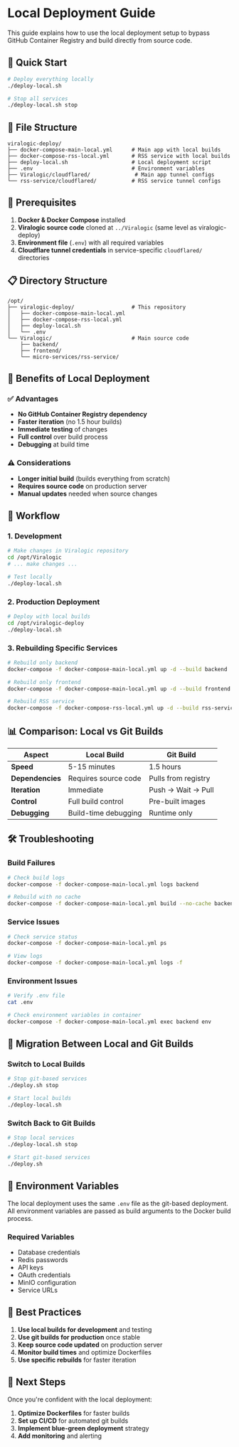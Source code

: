 # Local Deployment Guide

This guide explains how to use the local deployment setup to bypass GitHub Container Registry and build directly from source code.

## 🚀 Quick Start

```bash
# Deploy everything locally
./deploy-local.sh

# Stop all services
./deploy-local.sh stop
```

## 📁 File Structure

```
viralogic-deploy/
├── docker-compose-main-local.yml      # Main app with local builds
├── docker-compose-rss-local.yml       # RSS service with local builds
├── deploy-local.sh                    # Local deployment script
├── .env                               # Environment variables
├── Viralogic/cloudflared/              # Main app tunnel configs
└── rss-service/cloudflared/           # RSS service tunnel configs
```

## 🔧 Prerequisites

1. **Docker & Docker Compose** installed
2. **Viralogic source code** cloned at `../Viralogic` (same level as viralogic-deploy)
3. **Environment file** (`.env`) with all required variables
4. **Cloudflare tunnel credentials** in service-specific `cloudflared/` directories

## 📋 Directory Structure

```
/opt/
├── viralogic-deploy/                  # This repository
│   ├── docker-compose-main-local.yml
│   ├── docker-compose-rss-local.yml
│   ├── deploy-local.sh
│   └── .env
└── Viralogic/                         # Main source code
    ├── backend/
    ├── frontend/
    └── micro-services/rss-service/
```

## 🎯 Benefits of Local Deployment

### ✅ Advantages
- **No GitHub Container Registry dependency**
- **Faster iteration** (no 1.5 hour builds)
- **Immediate testing** of changes
- **Full control** over build process
- **Debugging** at build time

### ⚠️ Considerations
- **Longer initial build** (builds everything from scratch)
- **Requires source code** on production server
- **Manual updates** needed when source changes

## 🔄 Workflow

### 1. Development
```bash
# Make changes in Viralogic repository
cd /opt/Viralogic
# ... make changes ...

# Test locally
./deploy-local.sh
```

### 2. Production Deployment
```bash
# Deploy with local builds
cd /opt/viralogic-deploy
./deploy-local.sh
```

### 3. Rebuilding Specific Services
```bash
# Rebuild only backend
docker-compose -f docker-compose-main-local.yml up -d --build backend

# Rebuild only frontend
docker-compose -f docker-compose-main-local.yml up -d --build frontend

# Rebuild RSS service
docker-compose -f docker-compose-rss-local.yml up -d --build rss-service
```

## 📊 Comparison: Local vs Git Builds

| Aspect | Local Build | Git Build |
|--------|-------------|-----------|
| **Speed** | 5-15 minutes | 1.5 hours |
| **Dependencies** | Requires source code | Pulls from registry |
| **Iteration** | Immediate | Push → Wait → Pull |
| **Control** | Full build control | Pre-built images |
| **Debugging** | Build-time debugging | Runtime only |

## 🛠️ Troubleshooting

### Build Failures
```bash
# Check build logs
docker-compose -f docker-compose-main-local.yml logs backend

# Rebuild with no cache
docker-compose -f docker-compose-main-local.yml build --no-cache backend
```

### Service Issues
```bash
# Check service status
docker-compose -f docker-compose-main-local.yml ps

# View logs
docker-compose -f docker-compose-main-local.yml logs -f
```

### Environment Issues
```bash
# Verify .env file
cat .env

# Check environment variables in container
docker-compose -f docker-compose-main-local.yml exec backend env
```

## 🔄 Migration Between Local and Git Builds

### Switch to Local Builds
```bash
# Stop git-based services
./deploy.sh stop

# Start local builds
./deploy-local.sh
```

### Switch Back to Git Builds
```bash
# Stop local services
./deploy-local.sh stop

# Start git-based services
./deploy.sh
```

## 📝 Environment Variables

The local deployment uses the same `.env` file as the git-based deployment. All environment variables are passed as build arguments to the Docker build process.

### Required Variables
- Database credentials
- Redis passwords
- API keys
- OAuth credentials
- MinIO configuration
- Service URLs

## 🎯 Best Practices

1. **Use local builds for development** and testing
2. **Use git builds for production** once stable
3. **Keep source code updated** on production server
4. **Monitor build times** and optimize Dockerfiles
5. **Use specific rebuilds** for faster iteration

## 🚀 Next Steps

Once you're confident with the local deployment:

1. **Optimize Dockerfiles** for faster builds
2. **Set up CI/CD** for automated git builds
3. **Implement blue-green deployment** strategy
4. **Add monitoring** and alerting

